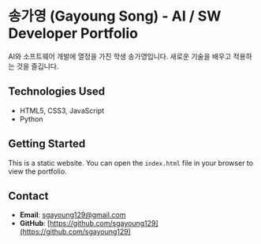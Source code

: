 # 송가영 (Gayoung Song) - AI / SW Developer Portfolio

AI와 소프트웨어 개발에 열정을 가진 학생 송가영입니다. 새로운 기술을 배우고 적용하는 것을 즐깁니다.

## Technologies Used

- HTML5, CSS3, JavaScript
- Python

## Getting Started

This is a static website. You can open the `index.html` file in your browser to view the portfolio.

## Contact 
  
- **Email**: sgayoung129@gmail.com
- **GitHub**: [https://github.com/sgayoung129](https://github.com/sgayoung129)